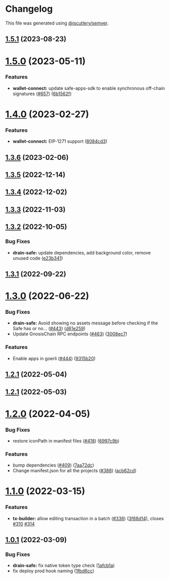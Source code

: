 # Changelog

This file was generated using [@jscutlery/semver](https://github.com/jscutlery/semver).

## [1.5.1](https://github.com/safe-global/safe-react-apps/compare/drain-safe-1.5.0...drain-safe-1.5.1) (2023-08-23)



# [1.5.0](https://github.com/safe-global/safe-react-apps/compare/drain-safe-1.4.0...drain-safe-1.5.0) (2023-05-11)


### Features

* **wallet-connect:** update safe-apps-sdk to enable synchronous off-chain signatures ([#657](https://github.com/safe-global/safe-react-apps/issues/657)) ([6b1562f](https://github.com/safe-global/safe-react-apps/commit/6b1562f59eeaff662c212ee0b71f7df602cf0185))



# [1.4.0](https://github.com/safe-global/safe-react-apps/compare/drain-safe-1.3.6...drain-safe-1.4.0) (2023-02-27)


### Features

* **wallet-connect:** EIP-1271 support ([8084cd3](https://github.com/safe-global/safe-react-apps/commit/8084cd36ca19fb740db740d3279774f6e3e1b890))



## [1.3.6](https://github.com/safe-global/safe-react-apps/compare/drain-safe-1.3.5...drain-safe-1.3.6) (2023-02-06)



## [1.3.5](https://github.com/safe-global/safe-react-apps/compare/drain-safe-1.3.4...drain-safe-1.3.5) (2022-12-14)



## [1.3.4](https://github.com/safe-global/safe-react-apps/compare/drain-safe-1.3.3...drain-safe-1.3.4) (2022-12-02)



## [1.3.3](https://github.com/safe-global/safe-react-apps/compare/drain-safe-1.3.2...drain-safe-1.3.3) (2022-11-03)



## [1.3.2](https://github.com/safe-global/safe-react-apps/compare/drain-safe-1.3.1...drain-safe-1.3.2) (2022-10-05)


### Bug Fixes

* **drain-safe:** update dependencies, add background color, remove unused code ([e23b341](https://github.com/safe-global/safe-react-apps/commit/e23b341d2372500849be4d54dd9f63a60431c738))



## [1.3.1](https://github.com/safe-global/safe-react-apps/compare/drain-safe-1.3.0...drain-safe-1.3.1) (2022-09-22)



# [1.3.0](https://github.com/safe-global/safe-react-apps/compare/drain-safe-1.2.1...drain-safe-1.3.0) (2022-06-22)


### Bug Fixes

* **drain-safe:** Avoid showing no assets message before checking if the Safe has or no… ([#443](https://github.com/safe-global/safe-react-apps/issues/443)) ([d61e259](https://github.com/safe-global/safe-react-apps/commit/d61e2599c27cc0d107caf402cd0529b9e9c69a8b))
* Update GnosisChain RPC endpoints ([#463](https://github.com/safe-global/safe-react-apps/issues/463)) ([3008ec7](https://github.com/safe-global/safe-react-apps/commit/3008ec7e687c2b431624cd15fa96319a555506fb))


### Features

* Enable apps in goerli ([#444](https://github.com/safe-global/safe-react-apps/issues/444)) ([9315b20](https://github.com/safe-global/safe-react-apps/commit/9315b206f12e6ca8c0fd35faf3836e5bfd9e9d5a))



## [1.2.1](https://github.com/safe-global/safe-react-apps/compare/drain-safe-1.2.0...drain-safe-1.2.1) (2022-05-04)



## [1.2.1](https://github.com/safe-global/safe-react-apps/compare/drain-safe-1.2.0...drain-safe-1.2.1) (2022-05-03)



# [1.2.0](https://github.com/gnosis/safe-react-apps/compare/drain-safe-1.1.0...drain-safe-1.2.0) (2022-04-05)


### Bug Fixes

* restore iconPath in manifest files ([#418](https://github.com/gnosis/safe-react-apps/issues/418)) ([6997c9b](https://github.com/gnosis/safe-react-apps/commit/6997c9b376719fad6c580e99dd4778b3f7cf2549))


### Features

* bump dependencies ([#409](https://github.com/gnosis/safe-react-apps/issues/409)) ([7aa72dc](https://github.com/gnosis/safe-react-apps/commit/7aa72dc47b69848f5c8e2dc3c3ea6c13f1f74cf8))
* Change manifest.json for all the projects ([#388](https://github.com/gnosis/safe-react-apps/issues/388)) ([acb62cd](https://github.com/gnosis/safe-react-apps/commit/acb62cdb0abb9d3ebdab452217e3ad80cec0c524))



# [1.1.0](https://github.com/gnosis/safe-react-apps/compare/drain-safe-1.0.1...drain-safe-1.1.0) (2022-03-15)


### Features

* **tx-builder:** allow editing transaction in a batch ([#336](https://github.com/gnosis/safe-react-apps/issues/336)) ([3f88d14](https://github.com/gnosis/safe-react-apps/commit/3f88d14c9880d30e7d37c885c2867662739e8f39)), closes [#310](https://github.com/gnosis/safe-react-apps/issues/310) [#314](https://github.com/gnosis/safe-react-apps/issues/314)



## [1.0.1](https://github.com/gnosis/safe-react-apps/compare/drain-safe-1.0.0...drain-safe-1.0.1) (2022-03-09)


### Bug Fixes

* **drain-safe:** fix native token type check ([1afcb1a](https://github.com/gnosis/safe-react-apps/commit/1afcb1a0568cd9c91d92fcac55ee33f3374d247c))
* fix deploy prod hook naming ([1fbd6cc](https://github.com/gnosis/safe-react-apps/commit/1fbd6cc92fa49a88c55b278a3e8cdbb71d38600e))
